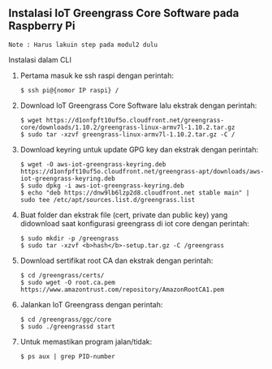 ## Instalasi IoT Greengrass Core Software pada Raspberry Pi

```Note : Harus lakuin step pada modul2 dulu```

Instalasi dalam CLI
1. Pertama masuk ke ssh raspi dengan perintah:

	```
	$ ssh pi@{nomor IP raspi} /
	```
2. Download IoT Greengrass Core Software lalu ekstrak dengan perintah:
	```
	$ wget https://d1onfpft10uf5o.cloudfront.net/greengrass-core/downloads/1.10.2/greengrass-linux-armv7l-1.10.2.tar.gz
	$ sudo tar -xzvf greengrass-linux-armv7l-1.10.2.tar.gz -C /
	```

2. Download keyring untuk update GPG key dan ekstrak dengan perintah:

	```
	$ wget -O aws-iot-greengrass-keyring.deb https://d1onfpft10uf5o.cloudfront.net/greengrass-apt/downloads/aws-iot-greengrass-keyring.deb
	$ sudo dpkg -i aws-iot-greengrass-keyring.deb
	$ echo "deb https://dnw9lb6lzp2d8.cloudfront.net stable main" | sudo tee /etc/apt/sources.list.d/greengrass.list
	```

3. Buat folder dan ekstrak file (cert, private dan public key) yang didownload saat konfigurasi greengrass di iot core dengan perintah:

	```
	$ sudo mkdir -p /greengrass
	$ sudo tar -xzvf <b>hash</b>-setup.tar.gz -C /greengrass 
	```

4. Download sertifikat root CA dan ekstrak dengan perintah:

	```
	$ cd /greengrass/certs/
	$ sudo wget -O root.ca.pem https://www.amazontrust.com/repository/AmazonRootCA1.pem 
	```

5. Jalankan IoT Greengrass dengan perintah:

	```
	$ cd /greengrass/ggc/core
	$ sudo ./greengrassd start
	```

6. Untuk memastikan program jalan/tidak:
	```
	$ ps aux | grep PID-number
	```